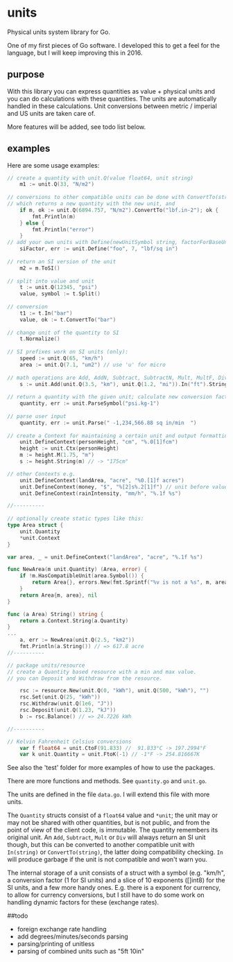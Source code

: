 # units
Physical units system library for Go.

One of my first pieces of Go software. I developed this to get a feel for the language, but I will keep improving this
in 2016.

## purpose
With this library you can express quantities as value + physical units and you can do calculations with these
quantities. The units are automatically handled in these calculations. Unit conversions between metric / imperial and US
units are taken care of. 

More features will be added, see todo list below.

## examples
Here are some usage examples:

```go
// create a quantity with unit.Q(value float64, unit string)
	m1 := unit.Q(33, "N/m2")
	
// conversions to other compatible units can be done with ConvertTo(string)
// which returns a new quantity with the new unit, and 
	if m, ok := unit.Q(6894.757, "N/m2").ConvertTo("lbf.in-2"); ok {
		fmt.Println(m)
	} else {
		fmt.Println("error")
	}
// add your own units with Define(newUnitSymbol string, factorForBaseUnit float64, baseUnit string)
	siFactor, err := unit.Define("foo", 7, "lbf/sq in")
	
// return an SI version of the unit
	m2 = m.ToSI()
	
// split into value and unit
	t := unit.Q(12345, "psi")
	value, symbol := t.Split()
	
// conversion
	t1 := t.In("bar")
	value, ok := t.ConvertTo("bar")
	
// change unit of the quantity to SI
	t.Normalize()
	
// SI prefixes work on SI units (only):
	speed := unit.Q(65, "km/h")
	area := unit.Q(7.1, "um2") // use 'u' for micro
	
// math operations are Add, AddN, Subtract, SubtractN, Mult, MultF, Div, DivF, Neg, Power
	s := unit.Add(unit.Q(3.5, "km"), unit.Q(1.2, "mi")).In("ft").String()
	
// return a quantity with the given unit; calculate new conversion factor.
	quantity, err := unit.ParseSymbol("psi.kg-1")
	
// parse user input
	quantity, err := unit.Parse(" -1,234,566.88 sq in/min  ")
	
// create a Context for maintaining a certain unit and output formatting
	unit.DefineContext(personHeight, "cm", "%.0[1]fcm")
	height := unit.Ctx(personHeight)
	m := height.M(1.75, "m")
	s := height.String(m) // -> "175cm"

// other Contexts e.g.
	unit.DefineContext(landArea, "acre", "%0.[1]f acres")
	unit.DefineContext(money, "$", "%[2]s%.2[1]f") // unit before value
	unit.DefineContext(rainIntensity, "mm/h", "%.1f %s")

//----------
	
// optionally create static types like this:
type Area struct {
	unit.Quantity
	*unit.Context
}

var area, _ = unit.DefineContext("landArea", "acre", "%.1f %s")

func NewArea(m unit.Quantity) (Area, error) {
	if !m.HasCompatibleUnit(area.Symbol()) {
		return Area{}, errors.New(fmt.Sprintf("%v is not a %s", m, area.Name))
	}
	return Area{m, area}, nil
}

func (a Area) String() string {
	return a.Context.String(a.Quantity)
}
...
	a, err := NewArea(unit.Q(2.5, "km2"))
	fmt.Println(a.String()) // => 617.8 acre
//----------

// package units/resource
// create a Quantity based resource with a min and max value.
// you can Deposit and Withdraw from the resource.

	rsc := resource.New(unit.Q(0, "kWh"), unit.Q(500, "kWh"), "")
	rsc.Set(unit.Q(25, "kWh"))
	rsc.Withdraw(unit.Q(1e6, "J"))
	rsc.Deposit(unit.Q(1.23, "kJ"))	
	b := rsc.Balance() // => 24.7226 kWh

//----------

// Kelvin Fahrenheit Celsius conversions 
	var f float64 = unit.CtoF(91.833) //  91.833°C -> 197.2994°F
	var k unit.Quantity = unit.FtoK(-1) // -1°F -> 254.816667K

```
See also the 'test' folder for more examples of how to use the packages.

There are more functions and methods. See `quantity.go` and `unit.go`.

The units are defined in the file `data.go`. I will extend this file with more units. 

The `Quantity` structs consist of a `float64` value and `*unit`; the unit may or may not be shared with other 
quantities, but is not public, and from the point of view of the client code, is immutable. The quantity remembers
its original unit. An `Add`, `Subtract`, `Mult` or `Div` will always return an SI unit though, but this can be converted to another compatible unit with `In(string)` or `ConvertTo(string)`, the latter doing compatibility checking. `In` will produce garbage if the unit is not compatible and won't warn you.

The internal storage of a unit consists of a struct with a symbol (e.g. "km/h", a conversion factor (1 for SI units) and a slice of 10 exponents ([]int8) for the SI units, and a few more handy ones. E.g. there is a exponent for currency, to allow 
for currency conversions, but I still have to do some work on handling dynamic factors for these (exchange rates). 



##todo
 * foreign exchange rate handling
 * add degrees/minutes/seconds parsing
 * parsing/printing of unitless
 * parsing of combined units such as "5ft 10in"
 

